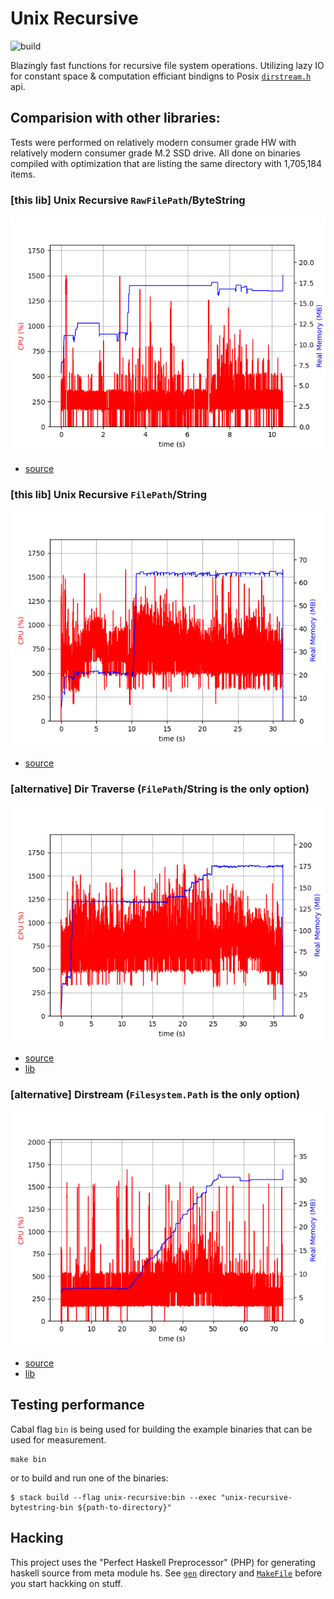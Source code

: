 # Unix Recursive

![build](https://github.com/turboMaCk/unix-recursive/workflows/Test/badge.svg?branch=main&event=push)

Blazingly fast functions for recursive file system operations.
Utilizing lazy IO for constant space & computation efficiant bindigns to Posix [`dirstream.h`](https://sourceware.org/git/?p=glibc.git;a=blob;f=sysdeps/unix/dirstream.h;h=8303f07fab6f6efaa39e51411ef924e712d995e0;hb=fa39685d5c7df2502213418bead44e9543a9b9ec) api.

## Comparision with other libraries:

Tests were performed on relatively modern consumer grade HW with relatively modern consumer grade M.2 SSD drive.
All done on binaries compiled with optimization that are listing the same directory
with 1,705,184 items.

### [this lib] Unix Recursive `RawFilePath`/ByteString

![](docs/unix-recursive-bytestring.png)

- [source](bin/unix-recursive-bytestring.hs)

### [this lib] Unix Recursive `FilePath`/String

![](docs/unix-recursive-string.png)

- [source](bin/unix-recursive-string.hs)

### [alternative] Dir Traverse (`FilePath`/String is the only option)

![](docs/dir-traverse.png)

- [source](bin/dir-traverse.hs)
- [lib](https://hackage.haskell.org/package/dir-traverse)

### [alternative] Dirstream (`Filesystem.Path` is the only option)

![](docs/dirstream.png)

- [source](bin/dirstream.hs)
- [lib](https://hackage.haskell.org/package/dirstream)

## Testing performance

Cabal flag `bin` is being used for building the example binaries that can be used for measurement.

```
make bin
```

or to build and run one of the binaries:

```
$ stack build --flag unix-recursive:bin --exec "unix-recursive-bytestring-bin ${path-to-directory}"
```

## Hacking

This project uses the "Perfect Haskell Preprocessor" (PHP) for generating haskell source from meta module hs.
See [`gen`](gen) directory and [`MakeFile`](MakeFile) before you start hackking on stuff.
